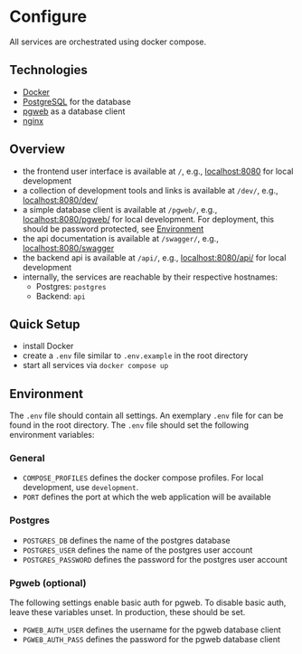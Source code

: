 # Configure

All services are orchestrated using docker compose.

## Technologies

- [Docker](https://www.docker.com/)
- [PostgreSQL](https://www.postgresql.org/) for the database
- [pgweb](https://sosedoff.github.io/pgweb/) as a database client
- [nginx](https://nginx.org/)

## Overview

- the frontend user interface is available at `/`, e.g., [localhost:8080](http://localhost:8080/) for local development
- a collection of development tools and links is available at `/dev/`, e.g., [localhost:8080/dev/](http://localhost:8080/dev/)
- a simple database client is available at `/pgweb/`, e.g., [localhost:8080/pgweb/](http://localhost:8080/pgweb/) for local development. For deployment, this should be password protected, see [Environment](#Environment)
- the api documentation is available at `/swagger/`, e.g., [localhost:8080/swagger](http://localhost:8080/swagger/)
- the backend api is available at `/api/`, e.g., [localhost:8080/api/](http://localhost:8080/api/) for local development
- internally, the services are reachable by their respective hostnames:
    - Postgres: `postgres`
    - Backend: `api`

## Quick Setup

- install Docker
- create a `.env` file similar to `.env.example` in the root directory
- start all services via `docker compose up`

## Environment

The `.env` file should contain all settings.
An exemplary `.env` file for can be found in the root directory.
The `.env` file should set the following environment variables:

### General

- `COMPOSE_PROFILES` defines the docker compose profiles. For local development, use `development`.
- `PORT` defines the port at which the web application will be available

### Postgres

- `POSTGRES_DB` defines the name of the postgres database
- `POSTGRES_USER` defines the name of the postgres user account
- `POSTGRES_PASSWORD` defines the password for the postgres user account

### Pgweb (optional)

The following settings enable basic auth for pgweb.
To disable basic auth, leave these variables unset.
In production, these should be set.

- `PGWEB_AUTH_USER` defines the username for the pgweb database client
- `PGWEB_AUTH_PASS` defines the password for the pgweb database client
